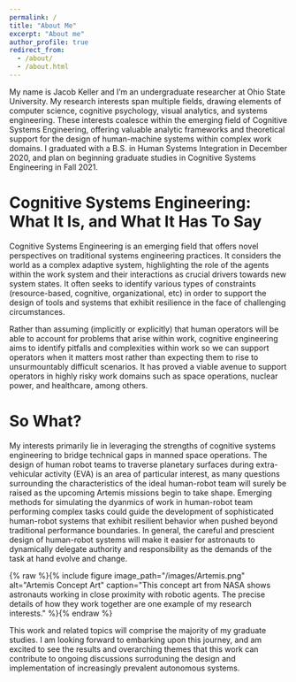 ```yaml
---
permalink: /
title: "About Me"
excerpt: "About me"
author_profile: true
redirect_from: 
  - /about/
  - /about.html
---
```


My name is Jacob Keller and I’m an undergraduate researcher at Ohio State University. My research interests span multiple fields, drawing elements of computer science, cognitive psychology, visual analytics, and systems engineering. These interests coalesce within the emerging field of Cognitive Systems Engineering, offering valuable analytic frameworks and theoretical support for the design of human-machine systems within complex work domains. I graduated with a B.S. in Human Systems Integration in December 2020, and plan on beginning graduate studies in Cognitive Systems Engineering in Fall 2021.

Cognitive Systems Engineering: What It Is, and What It Has To Say
======

Cognitive Systems Engineering is an emerging field that offers novel perspectives on traditional systems engineering practices. It considers the world as a complex adaptive system, highlighting the role of the agents within the work system and their interactions as crucial drivers towards new system states. It often seeks to identify various types of constraints (resource-based, cognitive, organizational, etc) in order to support the design of tools and systems that exhibit resilience in the face of challenging circumstances.

Rather than assuming (implicitly or explicitly) that human operators will be able to account for problems that arise within work, cognitive engineering aims to identify pitfalls and complexities within work so we can support operators when it matters most rather than expecting them to rise to unsurmountably difficult scenarios. It has proved a viable avenue to support operators in highly risky work domains such as space operations, nuclear power, and healthcare, among others. 

So What?
======

My interests primarily lie in leveraging the strengths of cognitive systems engineering to bridge technical gaps in manned space operations. The design of human robot teams to traverse planetary surfaces during extra-vehicular activity (EVA) is an area of particular interest, as many questions surrounding the characteristics of the ideal human-robot team will surely be raised as the upcoming Artemis missions begin to take shape. Emerging methods for simulating the dyanmics of work in human-robot team performing complex tasks could guide the development of sophisticated human-robot systems that exhibit resilient behavior when pushed beyond traditional performance boundaries. In general, the careful and prescient design of human-robot systems will make it easier for astronauts to dynamically delegate authority and responsibility as the demands of the task at hand evolve and change. 



{% raw %}{% include figure image_path="/images/Artemis.png" alt="Artemis Concept Art" caption="This concept art from NASA shows astronauts working in close proximity with robotic agents. The precise details of how they work together are one example of my research interests." %}{% endraw %}





This work and related topics will comprise the majority of my graduate studies. I am looking forward to embarking upon this journey, and am excited to see the results and overarching themes that this work can contribute to ongoing discussions surroduning the design and implementation of increasingly prevalent autonomous systems. 
